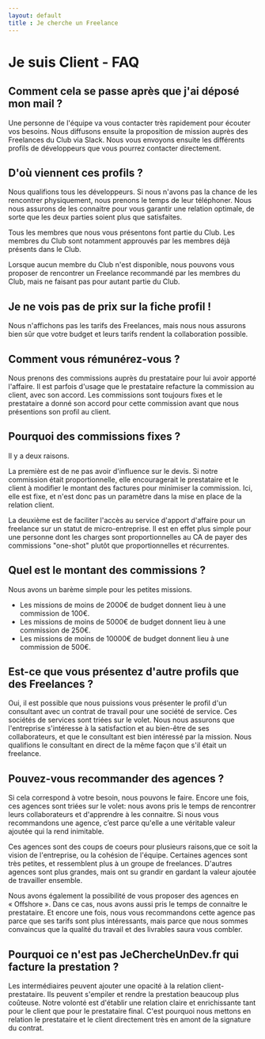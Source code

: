 ```yaml
---
layout: default
title : Je cherche un Freelance
---
```

# Je suis Client - FAQ

## Comment cela se passe après que j'ai déposé mon mail ?

Une personne de l'équipe va vous contacter très rapidement pour écouter vos besoins.
Nous diffusons ensuite la proposition de mission auprès des Freelances du Club via Slack. Nous vous envoyons ensuite les différents profils de développeurs que vous pourrez contacter directement. 

## D'où viennent ces profils ?

Nous qualifions tous les développeurs. Si nous n'avons pas la chance de les rencontrer physiquement, nous prenons le temps de leur téléphoner. Nous nous assurons de les connaitre pour vous garantir une relation optimale, de sorte que les deux parties soient plus que satisfaites.

Tous les membres que nous vous présentons font partie du Club. Les membres du Club sont notamment approuvés par les membres déjà présents dans le Club.

Lorsque aucun membre du Club n'est disponible, nous pouvons vous proposer de rencontrer un Freelance recommandé par les membres du Club, mais ne faisant pas pour autant partie du Club.

## Je ne vois pas de prix sur la fiche profil !

Nous n'affichons pas les tarifs des Freelances, mais nous nous assurons bien sûr que votre budget et leurs tarifs rendent la collaboration possible.

## Comment vous rémunérez-vous ?

Nous prenons des commissions auprès du prestataire pour lui avoir apporté l'affaire. Il est parfois d'usage que le prestataire refacture la commission au client, avec son accord. Les commissions sont toujours fixes et le prestataire a donné son accord pour cette commission avant que nous présentions son profil au client.

## Pourquoi des commissions fixes ?

Il y a deux raisons.

La première est de ne pas avoir d'influence sur le devis. Si notre commission était proportionnelle, elle encouragerait le prestataire et le client à modifier le montant des factures pour minimiser la commission. Ici, elle est fixe, et n'est donc pas un paramètre dans la mise en place de la relation client.

La deuxième est de faciliter l'accès au service d'apport d'affaire pour un freelance sur un statut de micro-entreprise. Il est en effet plus simple pour une personne dont les charges sont proportionnelles au CA de payer des commissions "one-shot" plutôt que proportionnelles et récurrentes.

## Quel est le montant des commissions ?

Nous avons un barème simple pour les petites missions. 

* Les missions de moins de 2000€ de budget donnent lieu à une commission de 100€. 
* Les missions de moins de 5000€ de budget donnent lieu à une commission de 250€.
* Les missions de moins de 10000€ de budget donnent lieu à une commission de 500€.

## Est-ce que vous présentez d'autre profils que des Freelances ?

Oui, il est possible que nous puissions vous présenter le profil d'un consultant avec un contrat de travail pour une société de service. Ces sociétés de services sont triées sur le volet. Nous nous assurons que l'entreprise s'intéresse à la satisfaction et au bien-être de ses collaborateurs, et que le consultant est bien intéressé par la mission. Nous qualifions le consultant en direct de la même façon que s'il était un freelance.

## Pouvez-vous recommander des agences ?

Si cela correspond à votre besoin, nous pouvons le faire. Encore une fois, ces agences sont triées sur le volet: nous avons pris le temps de rencontrer leurs collaborateurs et d'apprendre à les connaitre. Si nous vous recommandons une agence, c’est parce qu'elle a une véritable valeur ajoutée qui la rend inimitable. 

Ces agences sont des coups de coeurs pour plusieurs raisons,que ce soit la vision de l'entreprise, ou la cohésion de l'équipe. Certaines agences sont très petites, et ressemblent plus à un groupe de freelances. D'autres agences sont plus grandes, mais ont su grandir en gardant la valeur ajoutée de travailler ensemble.

Nous avons également la possibilité de vous proposer des agences en « Offshore ». Dans ce cas, nous avons aussi pris le temps de connaitre le prestataire. Et encore une fois, nous vous recommandons cette agence pas parce que ses tarifs sont plus intéressants, mais parce que nous sommes convaincus que la qualité du travail et des livrables saura vous combler.

## Pourquoi ce n'est pas JeChercheUnDev.fr qui facture la prestation ?

Les intermédiaires peuvent ajouter une opacité à la relation client-prestataire. Ils peuvent s'empiler et rendre la prestation beaucoup plus coûteuse. Notre volonté est d'établir une relation claire et enrichissante tant pour le client que pour le prestataire final. C'est pourquoi nous mettons en relation le prestataire et le client directement très en amont de la signature du contrat. 